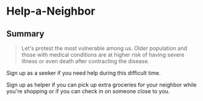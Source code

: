 # Help-a-Neighbor

## Summary ##
  > Let's protest the most vulnerable among us. Older population and those with medical conditions are at higher risk of having severe illness or even death after contracting the disease.

  Sign up as a seeker if you need help during this difficult time.

  Sign up as helper if you can pick up extra groceries for your neighbor while you're shopping or if you can check in on someone close to you.